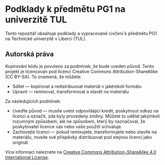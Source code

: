 # Podklady k předmětu PG1 na univerzitě TUL

Tento repozitář obsahuje podklady a vypracované civčení k předmětu PG1 na Technické univerzitě v Liberci (TUL).

## Autorská práva

Kopírování kódu je povoleno za podmínek, že bude uveden původ. Tento projekt je licencován pod licencí Creative Commons Attribution-ShareAlike (CC BY-SA). To znamená, že můžete:

- Sdílet — kopírovat a redistribuovat materiál v jakémkoli formátu
- Upravit — remixovat, transformovat a stavět na materiálu

Za následujících podmínek:

- Uveďte původ — musíte uvést odpovídající kredit, poskytnout odkaz na licenci a označit, zda byly provedeny změny. Můžete to udělat jakýmkoli rozumným způsobem, ale ne způsobem, který by naznačoval, že poskytovatel licence vás nebo vaše použití schvaluje.
- Zachovejte licenci — pokud remixujete, transformujete nebo stavíte na materiálu, musíte své příspěvky distribuovat pod stejnou licencí jako originál.

Více informací naleznete na [Creative Commons Attribution-ShareAlike 4.0 International License](https://creativecommons.org/licenses/by-sa/4.0/).

